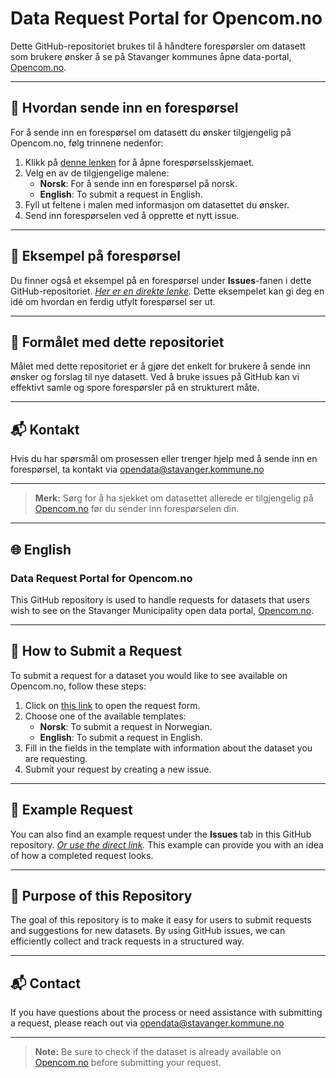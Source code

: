 # Data Request Portal for Opencom.no

Dette GitHub-repositoriet brukes til å håndtere forespørsler om datasett som brukere ønsker å se på Stavanger kommunes åpne data-portal, [Opencom.no](https://opencom.no).

---

## 📌 Hvordan sende inn en forespørsel

For å sende inn en forespørsel om datasett du ønsker tilgjengelig på Opencom.no, følg trinnene nedenfor:

1. Klikk på [denne lenken](https://github.com/Essivoft/OpenDataRequestOpencom/issues/new/choose) for å åpne forespørselsskjemaet.
2. Velg en av de tilgjengelige malene:
   - **Norsk**: For å sende inn en forespørsel på norsk.
   - **English**: To submit a request in English.
3. Fyll ut feltene i malen med informasjon om datasettet du ønsker.
4. Send inn forespørselen ved å opprette et nytt issue.

---

## 📖 Eksempel på forespørsel

Du finner også et eksempel på en forespørsel under **Issues**-fanen i dette GitHub-repositoriet. _[Her er en direkte lenke](https://github.com/Essivoft/OpenDataRequestOpencom/issues/2)._ 
Dette eksempelet kan gi deg en idé om hvordan en ferdig utfylt forespørsel ser ut.

---

## 🎯 Formålet med dette repositoriet

Målet med dette repositoriet er å gjøre det enkelt for brukere å sende inn ønsker og forslag til nye datasett. Ved å bruke issues på GitHub kan vi effektivt samle og spore forespørsler på en strukturert måte.

---

## 📬 Kontakt

Hvis du har spørsmål om prosessen eller trenger hjelp med å sende inn en forespørsel, ta kontakt via [opendata@stavanger.kommune.no](mailto:opendata@stavanger.kommune.no)

---

> **Merk:** Sørg for å ha sjekket om datasettet allerede er tilgjengelig på [Opencom.no](https://opencom.no) før du sender inn forespørselen din.

---

## 🌐 English

### Data Request Portal for Opencom.no

This GitHub repository is used to handle requests for datasets that users wish to see on the Stavanger Municipality open data portal, [Opencom.no](https://opencom.no).

---

## 📌 How to Submit a Request

To submit a request for a dataset you would like to see available on Opencom.no, follow these steps:

1. Click on [this link](https://github.com/Essivoft/OpenDataRequestOpencom/issues/new/choose) to open the request form.
2. Choose one of the available templates:
   - **Norsk**: To submit a request in Norwegian.
   - **English**: To submit a request in English.
3. Fill in the fields in the template with information about the dataset you are requesting.
4. Submit your request by creating a new issue.

---

## 📖 Example Request

You can also find an example request under the **Issues** tab in this GitHub repository. _[Or use the direct link](https://github.com/Essivoft/OpenDataRequestOpencom/issues/2)._
This example can provide you with an idea of how a completed request looks.

---

## 🎯 Purpose of this Repository

The goal of this repository is to make it easy for users to submit requests and suggestions for new datasets. By using GitHub issues, we can efficiently collect and track requests in a structured way.

---

## 📬 Contact

If you have questions about the process or need assistance with submitting a request, please reach out via [opendata@stavanger.kommune.no](mailto:opendata@stavanger.kommune.no)

---

> **Note:** Be sure to check if the dataset is already available on [Opencom.no](https://opencom.no) before submitting your request.
